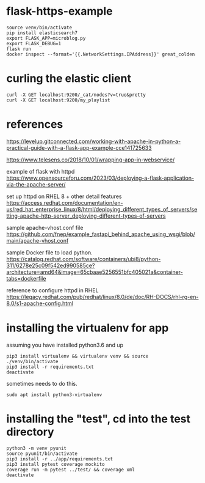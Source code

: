 # flask-https-example

```
source venv/bin/activate
pip install elasticsearch7
export FLASK_APP=microblog.py
export FLASK_DEBUG=1
flask run
docker inspect --format='{{.NetworkSettings.IPAddress}}' great_colden
```


# curling the elastic client

```
curl -X GET localhost:9200/_cat/nodes?v=true&pretty
curl -X GET localhost:9200/my_playlist
```


# references

https://levelup.gitconnected.com/working-with-apache-in-python-a-practical-guide-with-a-flask-app-example-cce141725633

https://www.telesens.co/2018/10/01/wrapping-app-in-webservice/

example of flask with httpd
https://www.opensourceforu.com/2023/03/deploying-a-flask-application-via-the-apache-server/

set up httpd on RHEL 8 + other detail features
https://access.redhat.com/documentation/en-us/red_hat_enterprise_linux/8/html/deploying_different_types_of_servers/setting-apache-http-server_deploying-different-types-of-servers

sample apache-vhost.conf file
https://github.com/fnep/example_fastapi_behind_apache_using_wsgi/blob/main/apache-vhost.conf

sample Docker file to load python.
https://catalog.redhat.com/software/containers/ubi8/python-311/6278e25c09f542ed990585ce?architecture=amd64&image=65cbaae5256551bfc405021a&container-tabs=dockerfile

reference to configure httpd in RHEL
https://legacy.redhat.com/pub/redhat/linux/8.0/de/doc/RH-DOCS/rhl-rg-en-8.0/s1-apache-config.html


# installing the virtualenv for app
assuming you have installed python3.6 and up

```
pip3 install virtualenv && virtualenv venv && source ./venv/bin/activate
pip3 install -r requirements.txt
deactivate
```

sometimes needs to do this.
```
sudo apt install python3-virtualenv
```

# installing the "test", cd into the test directory
```
python3 -m venv pyunit
source pyunit/bin/activate
pip3 install -r ../app/requirements.txt
pip3 install pytest coverage mockito
coverage run -m pytest ../test/ && coverage xml
deactivate
```

